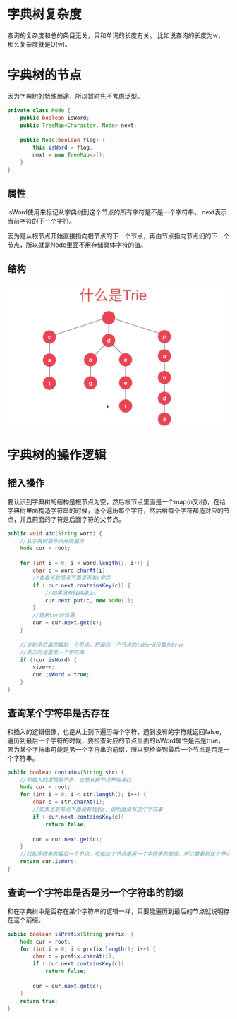 # 字典树复杂度
查询的复杂度和总的条目无关，只和单词的长度有关。
比如说查询的长度为w，那么复杂度就是O(w)。

# 字典树的节点
因为字典树的特殊用途，所以暂时先不考虑泛型。
```java
private class Node {
    public boolean isWord;
    public TreeMap<Character, Node> next;

    public Node(boolean flag) {
        this.isWord = flag;
        next = new TreeMap<>();
    }
}
```
## 属性
isWord使用来标记从字典树到这个节点的所有字符是不是一个字符串。
next表示当前字符的下一个字符。

因为是从根节点开始直接指向根节点的下一个节点，再由节点指向节点们的下一个节点，所以就是Node里面不用存储具体字符的值。
## 结构
![](字典树结构.png)

# 字典树的操作逻辑
## 插入操作
要认识到字典树的结构是根节点为空，然后根节点里面是一个map(n叉树)，在给字典树里面构造字符串的时候，逐个遍历每个字符，然后给每个字符都造对应的节点，并且前面的字符是后面字符的父节点。
```java
public void add(String word) {
    //从字典树根节点开始遍历
    Node cur = root;

    for (int i = 0; i < word.length(); i++) {
        char c = word.charAt(i);
        //查看当前节点下面是否有c字符
        if (!cur.next.containsKey(c)) {
            //如果没有就拼接上c
            cur.next.put(c, new Node());
        }
        //更新cur的位置
        cur = cur.next.get(c);
    }

    //走到字符串的最后一个节点，把最后一个节点的isWord设置为true
    //表示到这里是一个字符串
    if (!cur.isWord) {
        size++;
        cur.isWord = true;
    }
}
```
## 查询某个字符串是否存在
和插入的逻辑很像，也是从上到下遍历每个字符，遇到没有的字符就返回false，遍历到最后一个字符的时候，要检查对应的节点里面的isWord属性是否是true，因为某个字符串可能是另一个字符串的前缀，所以要检查到最后一个节点是否是一个字符串。
```java
public boolean contains(String str) {
    //和插入的逻辑差不多，也是从根节点开始寻找
    Node cur = root;
    for (int i = 0; i < str.length(); i++) {
        char c = str.charAt(i);
        //如果当前节点下面没有找到c，说明就没有这个字符串
        if (!cur.next.containsKey(c))
            return false;

        cur = cur.next.get(c);
    }
    //找到字符串的最后一个节点，可能这个节点是另一个字符串的前缀，所以要看到这个节点是不是一个字符串
    return cur.isWord;
}
```

## 查询一个字符串是否是另一个字符串的前缀
和在字典树中是否存在某个字符串的逻辑一样，只要能遍历到最后的节点就说明存在这个前缀。
```java
public boolean isPrefix(String prefix) {
    Node cur = root;
    for (int i = 0; i < prefix.length(); i++) {
        char c = prefix.charAt(i);
        if (!cur.next.containsKey(c))
            return false;

        cur = cur.next.get(c);
    }
    return true;
}
```